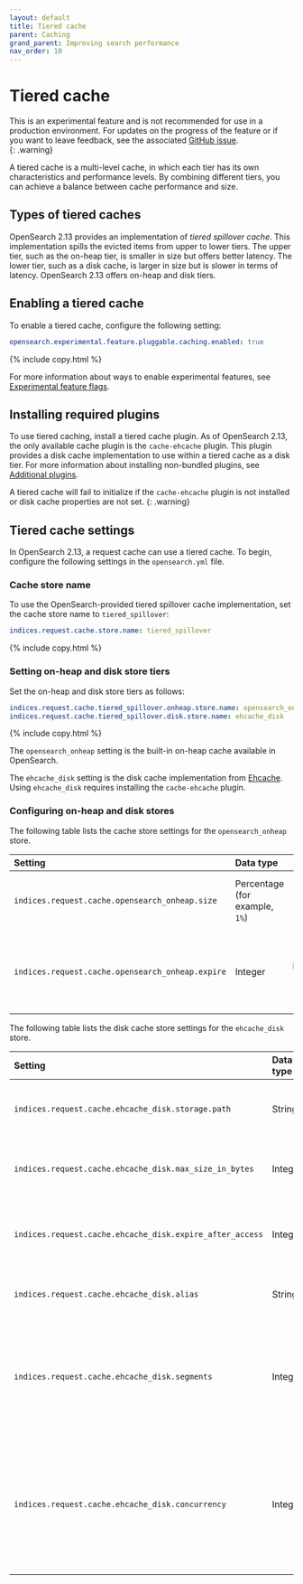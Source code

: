 ```yaml
---
layout: default
title: Tiered cache
parent: Caching
grand_parent: Improving search performance
nav_order: 10
---
```


# Tiered cache

This is an experimental feature and is not recommended for use in a production environment. For updates on the progress of the feature or if you want to leave feedback, see the associated [GitHub issue](https://github.com/opensearch-project/OpenSearch/issues/10024).    
{: .warning}

A tiered cache is a multi-level cache, in which each tier has its own characteristics and performance levels. By combining different tiers, you can achieve a balance between cache performance and size.

## Types of tiered caches

OpenSearch 2.13 provides an implementation of _tiered spillover cache_. This implementation spills the evicted items from upper to lower tiers. The upper tier, such as the on-heap tier, is smaller in size but offers better latency. The lower tier, such as a disk cache, is larger in size but is slower in terms of latency. OpenSearch 2.13 offers on-heap and disk tiers. 

## Enabling a tiered cache

To enable a tiered cache, configure the following setting:

```yaml
opensearch.experimental.feature.pluggable.caching.enabled: true
```
{% include copy.html %}

For more information about ways to enable experimental features, see [Experimental feature flags]({{site.url}}{{site.baseurl}}/install-and-configure/configuring-opensearch/experimental/).

## Installing required plugins

To use tiered caching, install a tiered cache plugin. As of OpenSearch 2.13, the only available cache plugin is the `cache-ehcache` plugin. This plugin provides a disk cache implementation to use within a tiered cache as a disk tier. For more information about installing non-bundled plugins, see [Additional plugins]({{site.url}}{{site.baseurl}}/install-and-configure/plugins/#additional-plugins).

A tiered cache will fail to initialize if the `cache-ehcache` plugin is not installed or disk cache properties are not set.
{: .warning}

## Tiered cache settings

In OpenSearch 2.13, a request cache can use a tiered cache. To begin, configure the following settings in the `opensearch.yml` file.

### Cache store name

To use the OpenSearch-provided tiered spillover cache implementation, set the cache store name to `tiered_spillover`:

```yaml
indices.request.cache.store.name: tiered_spillover
```
{% include copy.html %}

### Setting on-heap and disk store tiers

Set the on-heap and disk store tiers as follows:

```yaml
indices.request.cache.tiered_spillover.onheap.store.name: opensearch_onheap
indices.request.cache.tiered_spillover.disk.store.name: ehcache_disk
```
{% include copy.html %}

The `opensearch_onheap` setting is the built-in on-heap cache available in OpenSearch. 

The `ehcache_disk` setting is the disk cache implementation from [Ehcache](https://www.ehcache.org/). Using `ehcache_disk` requires installing the `cache-ehcache` plugin. 

### Configuring on-heap and disk stores

The following table lists the cache store settings for the `opensearch_onheap` store.

Setting | Data type | Default | Description
:--- | :--- | :--- | :---
`indices.request.cache.opensearch_onheap.size` | Percentage (for example, `1%`) | 1% of the heap | The size of the on-heap cache. Optional.
`indices.request.cache.opensearch_onheap.expire` | Integer | `MAX_VALUE` (disabled) | Specify a time-to-live (TTL) for the cached results. Optional.

The following table lists the disk cache store settings for the `ehcache_disk` store.

Setting | Data type | Default | Description
:--- | :--- | :--- | :---
`indices.request.cache.ehcache_disk.storage.path` | String | `""` | Defines the storage path for the disk cache. Required.
`indices.request.cache.ehcache_disk.max_size_in_bytes` | Integer | `1073741824` (1 GB)  | Defines the size of the disk cache, in bytes. Optional.
`indices.request.cache.ehcache_disk.expire_after_access` | Integer | `MAX_VALUE` (disabled) | Specify a time-to-live (TTL) for the cached results. Optional.
`indices.request.cache.ehcache_disk.alias` | String | `ehcacheDiskCache#INDICES_REQUEST_CACHE` (this is an example of request cache) | Specify an alias for the disk cache. Optional.
`indices.request.cache.ehcache_disk.segments` | Integer | `16` | Defines the number of segments the disk cache is separated into. Used for concurrency. Optional.
`indices.request.cache.ehcache_disk.concurrency` | Integer | `1` | Defines the number of distinct write queues created for the disk store, where a group of segments share a write queue. Optional.

